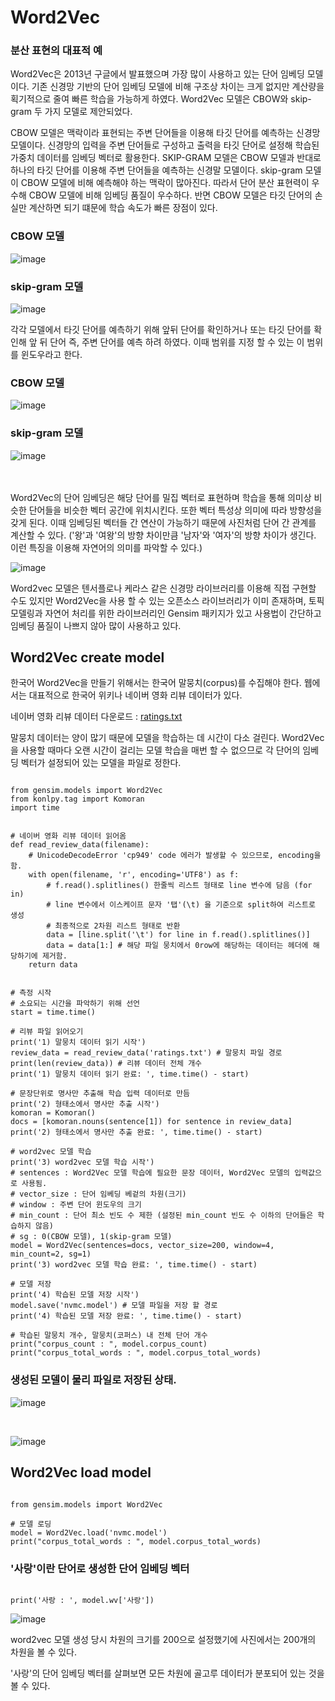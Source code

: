 # Word2Vec

### 분산 표현의 대표적 예

Word2Vec은 2013년 구글에서 발표했으며 가장 많이 사용하고 있는 단어 임베딩 모델이다. 기존 신경망 기반의 단어 임베딩 모델에 비해 구조상 차이는 크게 없지만 계산량을 획기적으로 줄여 빠른 학습을 가능하게 하였다. Word2Vec 모델은 CBOW와 skip-gram 두 가지 모델로 제안되었다.

CBOW 모델은 맥락이라 표현되는 주변 단어들을 이용해 타깃 단어를 예측하는 신경망 모델이다. 신경망의 입력을 주변 단어들로 구성하고 출력을 타깃 단어로 설정해 학습된 가중치 데이터를 임베딩 벡터로 활용한다. SKIP-GRAM 모델은 CBOW 모델과 반대로 하나의 타깃 단어를 이용해 주변 단어들을 예측하는 신경말 모델이다.
skip-gram 모델이 CBOW 모델에 비해 예측해야 하는 맥락이 많아진다. 따라서 단어 분산 표현력이 우수해 CBOW 모델에 비해 임베딩 품질이 우수하다. 반면 CBOW 모델은 타깃 단어의 손실만 계산하면 되기 떄문에 학습 속도가 빠른 장점이 있다.

### CBOW 모델

![image](https://user-images.githubusercontent.com/66985977/222743351-98fca65d-a913-487d-af6e-d2a22986ef08.png)

### skip-gram 모델

![image](https://user-images.githubusercontent.com/66985977/222743989-fb214706-8cac-4bf6-a079-b1a34cfb2cf6.png)

각각 모델에서 타깃 단어를 예측하기 위해 앞뒤 단어를 확인하거나 또는 타깃 단어를 확인해 앞 뒤 단어 즉, 주변 단어를 예측 하려 하였다.
이때 범위를 지정 할 수 있는 이 범위를 윈도우라고 한다.

### CBOW 모델

![image](https://user-images.githubusercontent.com/66985977/222905973-74c23211-fbf2-41ed-8d63-b9dd23044d70.png)

### skip-gram 모델

![image](https://user-images.githubusercontent.com/66985977/222906107-f6af7a7f-053f-4e77-bfc0-cdeaab5c0d04.png)

<br/><br/>
Word2Vec의 단어 임베딩은 해당 단어를 밀집 벡터로 표현하며 학습을 통해 의미상 비슷한 단어들을 비슷한 벡터 공간에 위치시킨다. 또한 벡터 특성상 의미에 따라 방향성을 갖게 된다. 이때 임베딩된 벡터들 간 연산이 가능하기 때문에 사진처럼 단어 간 관계를 계산할 수 있다. 
('왕'과 '여왕'의 방향 차이만큼 '남자'와 '여자'의 방향 차이가 생긴다. 이런 특징을 이용해 자연어의 의미를 파악할 수 있다.)

![image](https://user-images.githubusercontent.com/66985977/222906611-d83262b2-0d09-4ef9-aba5-8e44a81b4739.png)

Word2vec 모델은 텐서플로나 케라스 같은 신경망 라이브러리를 이용해 직접 구현할 수도 있지만 Word2Vec을 사용 할 수 있는 오픈소스 라이브러리가 이미 존재하며,
토픽 모델링과 자연어 처리를 위한 라이브러리인 Gensim 패키지가 있고 사용법이 간단하고 임베딩 품질이 나쁘지 않아 많이 사용하고 있다.

## Word2Vec create model 

한국어 Word2Vec을 만들기 위해서는 한국어 말뭉치(corpus)를 수집해야 한다. 웹에서는 대표적으로 한국어 위키나 네이버 영화 리뷰 데이터가 있다.

네이버 영화 리뷰 데이터 다운로드 : [ratings.txt](https://github.com/StreetStudy/ChatBot/files/10888792/ratings.txt)

말뭉치 데이터는 양이 많기 때문에 모델을 학습하는 데 시간이 다소 걸린다. Word2Vec을 사용할 때마다 오랜 시간이 걸리는 모델 학습을 매번 할 수 없으므로 각 단어의 임베딩 벡터가 설정되어 있는 모델을 파일로 정한다.

```

from gensim.models import Word2Vec
from konlpy.tag import Komoran
import time


# 네이버 영화 리뷰 데이터 읽어옴
def read_review_data(filename):
    # UnicodeDecodeError 'cp949' code 에러가 발생할 수 있으므로, encoding을 함.
    with open(filename, 'r', encoding='UTF8') as f:
        # f.read().splitlines() 한줄씩 리스트 형태로 line 변수에 담음 (for in)
        # line 변수에서 이스케이프 문자 '탭'(\t) 을 기준으로 split하여 리스트로 생성
        # 최종적으로 2차원 리스트 형태로 반환
        data = [line.split('\t') for line in f.read().splitlines()]
        data = data[1:] # 해당 파일 뭉치에서 0row에 해당하는 데이터는 헤더에 해당하기에 제거함.
    return data


# 측정 시작
# 소요되는 시간을 파악하기 위해 선언
start = time.time()

# 리뷰 파일 읽어오기
print('1) 말뭉치 데이터 읽기 시작')
review_data = read_review_data('ratings.txt') # 말뭉치 파일 경로
print(len(review_data)) # 리뷰 데이터 전체 개수
print('1) 말뭉치 데이터 읽기 완료: ', time.time() - start)

# 문장단위로 명사만 추출해 학습 입력 데이터로 만듬
print('2) 형태소에서 명사만 추출 시작')
komoran = Komoran()
docs = [komoran.nouns(sentence[1]) for sentence in review_data]
print('2) 형태소에서 명사만 추출 완료: ', time.time() - start)

# word2vec 모델 학습
print('3) word2vec 모델 학습 시작')
# sentences : Word2Vec 모델 학습에 필요한 문장 데이터, Word2Vec 모델의 입력값으로 사용됨.
# vector_size : 단어 임베딩 베겉의 차원(크기)
# window : 주변 단어 윈도우의 크기
# min_count : 단어 최소 빈도 수 제한 (설정된 min_count 빈도 수 이하의 단어들은 학습하지 않음)
# sg : 0(CBOW 모델), 1(skip-gram 모델)
model = Word2Vec(sentences=docs, vector_size=200, window=4, min_count=2, sg=1)
print('3) word2vec 모델 학습 완료: ', time.time() - start)

# 모델 저장
print('4) 학습된 모델 저장 시작')
model.save('nvmc.model') # 모델 파일을 저장 할 경로
print('4) 학습된 모델 저장 완료: ', time.time() - start)

# 학습된 말뭉치 개수, 말뭉치(코퍼스) 내 전체 단어 개수
print("corpus_count : ", model.corpus_count)
print("corpus_total_words : ", model.corpus_total_words)

```

### 생성된 모델이 물리 파일로 저장된 상태.<br/>

![image](https://user-images.githubusercontent.com/66985977/222942562-1004d327-2ea7-4fac-89b4-c860e2b1360e.png)

<br/>

![image](https://user-images.githubusercontent.com/66985977/222942448-e386a420-8005-448f-8be6-1a4c11bfe90f.png)

## Word2Vec load model 

```

from gensim.models import Word2Vec

# 모델 로딩
model = Word2Vec.load('nvmc.model')
print("corpus_total_words : ", model.corpus_total_words)

```

### '사랑'이란 단어로 생성한 단어 임베딩 벡터

```

print('사랑 : ', model.wv['사랑'])

```

![image](https://user-images.githubusercontent.com/66985977/222943216-0ce99e59-ccff-4d6e-8df7-3ba08fa7f68b.png) <br/>

word2vec 모델 생성 당시 차원의 크기를 200으로 설정했기에 사진에서는 200개의 차원을 볼 수 있다.

'사랑'의 단어 임베딩 벡터를 살펴보면 모든 차원에 골고루 데이터가 분포되어 있는 것을 볼 수 있다.
